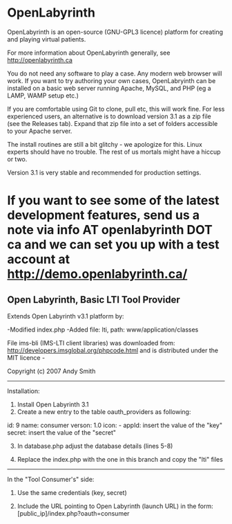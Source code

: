 OpenLabyrinth
==============
OpenLabyrinth is an open-source (GNU-GPL3 licence) platform for creating and playing virtual patients. 

For more information about OpenLabyrinth generally, see http://openlabyrinth.ca

You do not need any software to play a case. Any modern web browser will work. If you want to try authoring your own cases,
OpenLabryinth can be installed on a basic web server running Apache, MySQL, and PHP (eg a LAMP, WAMP setup etc.) 

If you are comfortable using Git to clone, pull etc, this will work fine. For less experienced users, an alternative is to 
download version 3.1 as a zip file (see the Releases tab). Expand that zip file into a set of folders accessible to your 
Apache server. 

The install routines are still a bit glitchy - we apologize for this. Linux experts should have no trouble. The rest of us 
mortals might have a hiccup or two. 

Version 3.1 is very stable and recommended for production settings. 

If you want to see some of the latest development features, send us a note via info AT openlabyrinth DOT ca and we can set 
you up with a test account at http://demo.openlabyrinth.ca/
===================================================================

Open Labyrinth, Basic LTI Tool Provider
---------------------------------------------

Extends Open Labyrinth v3.1 platform by:

-Modified index.php
-Added file: lti, path:  www/application/classes

File ims-bli (IMS-LTI client libraries) was downloaded from:
http://developers.imsglobal.org/phpcode.html
and is distributed under the MIT licence - 

Copyright (c) 2007 Andy Smith

-----------------------------------------------


Installation:

1. Install Open Labyrinth 3.1
2. Create a new entry to the table oauth_providers as following:

id: 9
name: consumer
verson: 1.0
icon: -
appId: insert the value of the "key"
secret: insert the value of the "secret"

3. In database.php adjust the database details (lines 5-8)

4. Replace the index.php with the one in this branch and copy the "lti" files

------------------------------------------------

In the "Tool Consumer's" side:

1. Use the same credentials (key, secret)

2. Include the URL pointing to Open Labyrinth (launch URL) in the form: [public_ip]/index.php?oauth=consumer 
